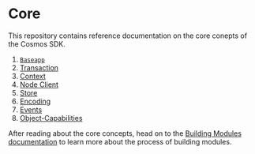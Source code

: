 # Core 

This repository contains reference documentation on the core conepts of the Cosmos SDK. 

1. [`Baseapp`](./baseapp.md)
2. [Transaction](./transactions.md)
3. [Context](./context.md)
4. [Node Client](./node.md)
5. [Store](./store.md)
6. [Encoding](./encoding.md)
7. [Events](./events.md)
8. [Object-Capabilities](./ocap.md)

After reading about the core concepts, head on to the [Building Modules documentation](../building-modules/README.md) to learn more about the process of building modules. 